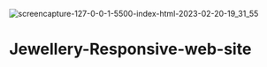 ![screencapture-127-0-0-1-5500-index-html-2023-02-20-19_31_55](https://user-images.githubusercontent.com/114645429/220128255-042180bd-13fc-460a-a703-0a8e81028d0c.png)

# Jewellery-Responsive-web-site
